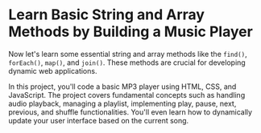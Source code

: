 # Learn Basic String and Array Methods by Building a Music Player

Now let's learn some essential string and array methods like the `find()`, `forEach()`, `map()`, and `join()`. These methods are crucial for developing dynamic web applications.

In this project, you'll code a basic MP3 player using HTML, CSS, and JavaScript. The project covers fundamental concepts such as handling audio playback, managing a playlist, implementing play, pause, next, previous, and shuffle functionalities. You'll even learn how to dynamically update your user interface based on the current song.
